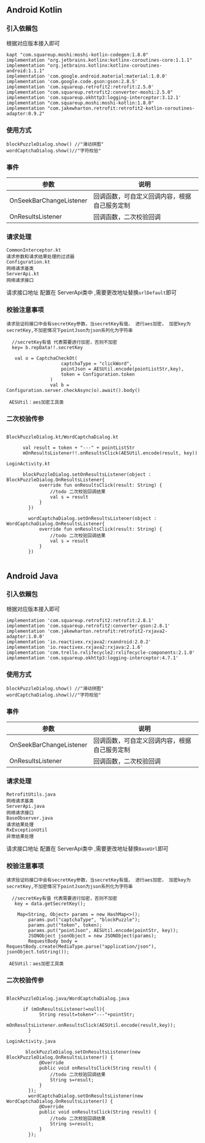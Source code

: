 ## Android  Kotlin

### 引入依賴包

根据对应版本接入即可

```
kapt "com.squareup.moshi:moshi-kotlin-codegen:1.8.0"
implementation "org.jetbrains.kotlinx:kotlinx-coroutines-core:1.1.1"
implementation "org.jetbrains.kotlinx:kotlinx-coroutines-android:1.1.1"
implementation 'com.google.android.material:material:1.0.0'
implementation 'com.google.code.gson:gson:2.8.5'
implementation 'com.squareup.retrofit2:retrofit:2.5.0'
implementation "com.squareup.retrofit2:converter-moshi:2.5.0"
implementation 'com.squareup.okhttp3:logging-interceptor:3.12.1'
implementation "com.squareup.moshi:moshi-kotlin:1.8.0"
implementation "com.jakewharton.retrofit:retrofit2-kotlin-coroutines-adapter:0.9.2"
```

### 使用方式

```
blockPuzzleDialog.show() //"滑动拼图"
wordCaptchaDialog.show()//"字符校验"
```

### 事件

| 参数                      | 说明                     |
|-------------------------|------------------------|
| OnSeekBarChangeListener | 回调函数，可自定义回调内容，根据自己服务定制 |
| OnResultsListener       | 回调函数，二次校验回调            |

### 请求处理

```
CommonInterceptor.kt
请求参数和请求结果处理的过滤器
Configuration.kt
网络请求基类
ServerApi.kt
网络请求接口
```

请求接口地址 配置在 ServerApi类中 ,需要更改地址替换`urlDefault`即可

### 校验注意事项

```
请求验证码接口中会有secretKey参数，当secretKey有值， 进行aes加密， 加密key为
secretKey,不加密情况下pointJson为json系列化为字符串

  //secretKey有值 代表需要进行加密，否则不加密
  key= b.repData!!.secretKey
  
   val o = CaptchaCheckOt(
                    captchaType = "clickWord",
                    pointJson = AESUtil.encode(pointListStr,key),
                    token = Configuration.token
                )
                val b = Configuration.server.checkAsync(o).await().body()
				
 AESUtil：aes加密工具类 
```

### 二次校验传参

```

BlockPuzzleDialog.kt/WordCaptchaDialog.kt

      val result = token + "---" + pointListStr
      mOnResultsListener!!.onResultsClick(AESUtil.encode(result, key))
	  
LoginActivity.kt 

      blockPuzzleDialog.setOnResultsListener(object : BlockPuzzleDialog.OnResultsListener{
            override fun onResultsClick(result: String) {
                //todo 二次校验回调结果
                val s = result          
            }
        })

        wordCaptchaDialog.setOnResultsListener(object : WordCaptchaDialog.OnResultsListener{
            override fun onResultsClick(result: String) {
                //todo 二次校验回调结果
                val s = result              
            }
        })    
  
```

## Android  Java

### 引入依賴包

根据对应版本接入即可

```
implementation 'com.squareup.retrofit2:retrofit:2.8.1'
implementation 'com.squareup.retrofit2:converter-gson:2.8.1'
implementation 'com.jakewharton.retrofit:retrofit2-rxjava2-adapter:1.0.0'
implementation 'io.reactivex.rxjava2:rxandroid:2.0.2'
implementation 'io.reactivex.rxjava2:rxjava:2.1.6'
implementation 'com.trello.rxlifecycle2:rxlifecycle-components:2.1.0'
implementation 'com.squareup.okhttp3:logging-interceptor:4.7.1'
```

### 使用方式

```
blockPuzzleDialog.show() //"滑动拼图"
wordCaptchaDialog.show()//"字符校验"
```

### 事件

| 参数                      | 说明                     |
|-------------------------|------------------------|
| OnSeekBarChangeListener | 回调函数，可自定义回调内容，根据自己服务定制 |
| OnResultsListener       | 回调函数，二次校验回调            |

### 请求处理

```
RetrofitUtils.java
网络请求基类
ServerApi.java
网络请求接口
BaseObserver.java
请求结果处理
RxExceptionUtil
异常结果处理
```

请求接口地址 配置在 ServerApi类中 ,需要更改地址替换`BaseUrl`即可

### 校验注意事项

```
请求验证码接口中会有secretKey参数，当secretKey有值， 进行aes加密， 加密key为
secretKey,不加密情况下pointJson为json系列化为字符串

  //secretKey有值 代表需要进行加密，否则不加密
   key = data.getSecretKey();
  
    Map<String, Object> params = new HashMap<>();
        params.put("captchaType", "blockPuzzle");
        params.put("token", token);
        params.put("pointJson", AESUtil.encode(pointStr, key));
        JSONObject jsonObject = new JSONObject(params);
        RequestBody body = RequestBody.create(MediaType.parse("application/json"), jsonObject.toString());
				
 AESUtil：aes加密工具类 
```

### 二次校验传参

```

BlockPuzzleDialog.java/WordCaptchaDialog.java

      if (mOnResultsListener!=null){
            String result=token+"---"+pointStr;
            mOnResultsListener.onResultsClick(AESUtil.encode(result,key));
        }
	  
LoginActivity.java

       blockPuzzleDialog.setOnResultsListener(new BlockPuzzleDialog.OnResultsListener() {
            @Override
            public void onResultsClick(String result) {
                //todo 二次校验回调结果
                String s=result;
            }
        });
        wordCaptchaDialog.setOnResultsListener(new WordCaptchaDialog.OnResultsListener() {
            @Override
            public void onResultsClick(String result) {
                //todo 二次校验回调结果
                String s=result;
            }
        });
 
```

